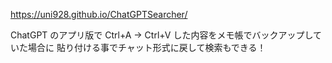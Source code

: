 https://uni928.github.io/ChatGPTSearcher/

ChatGPT のアプリ版で Ctrl+A → Ctrl+V した内容をメモ帳でバックアップしていた場合に
貼り付ける事でチャット形式に戻して検索もできる！
